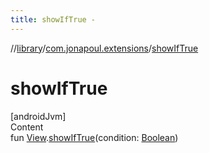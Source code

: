 ```yaml
---
title: showIfTrue -
---
```

//[library](../../index.md)/[com.jonapoul.extensions](index.md)/[showIfTrue](show-if-true.md)



# showIfTrue  
[androidJvm]  
Content  
fun [View](https://developer.android.com/reference/kotlin/android/view/View.html).[showIfTrue](show-if-true.md)(condition: [Boolean](https://kotlinlang.org/api/latest/jvm/stdlib/kotlin/-boolean/index.html))  



